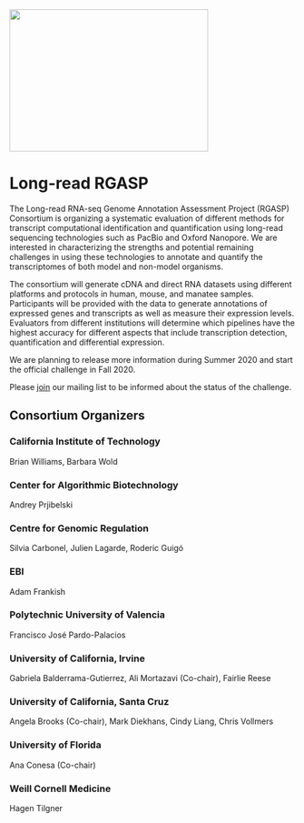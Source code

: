 <img src="https://github.com/diekhans/lrgasp-site/blob/master/logo.png" height="250" width="350">

# Long-read RGASP
The Long-read RNA-seq Genome Annotation Assessment Project (RGASP) Consortium is organizing a systematic evaluation of different methods for transcript computational identification and quantification using long-read sequencing technologies such as PacBio and Oxford Nanopore. We are interested in characterizing the strengths and potential remaining challenges in using these technologies to annotate and quantify the transcriptomes of both model and non-model organisms. 

The consortium will generate cDNA and direct RNA datasets using different platforms and protocols in human, mouse, and manatee samples. Participants will be provided with the data to generate annotations of expressed genes and transcripts as well as measure their expression levels. Evaluators from different institutions will determine which pipelines have the highest accuracy for different aspects that include transcription detection, quantification and differential expression.
 
We are planning to release more information during Summer 2020 and start the official challenge in Fall 2020. 

Please [join](https://groups.google.com/a/ucsc.edu/forum/#!forum/lrgasp-announce-group/join) our mailing list to be informed about the status of the challenge.

## Consortium Organizers
### California Institute of Technology
Brian Williams, Barbara Wold

### Center for Algorithmic Biotechnology
Andrey Prjibelski

### Centre for Genomic Regulation
Silvia Carbonel, Julien Lagarde, Roderic Guigó

### EBI
Adam Frankish

### Polytechnic University of Valencia
Francisco José Pardo-Palacios

### University of California, Irvine
Gabriela Balderrama-Gutierrez, Ali Mortazavi (Co-chair), Fairlie Reese

### University of California, Santa Cruz
Angela Brooks (Co-chair), Mark Diekhans, Cindy Liang, Chris Vollmers

### University of Florida
Ana Conesa (Co-chair)

### Weill Cornell Medicine
Hagen Tilgner

